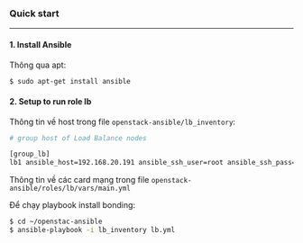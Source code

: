 ### **Quick start**

---

#### **1. Install Ansible**

Thông qua apt:

```sh
$ sudo apt-get install ansible
```

#### **2. Setup to run role lb**


Thông tin về host trong file `openstack-ansible/lb_inventory`:

```sh
# group host of Load Balance nodes

[group_lb]
lb1 ansible_host=192.168.20.191 ansible_ssh_user=root ansible_ssh_pass=Ec0net@!2017
```

Thông tin về các card mạng trong file `openstack-ansible/roles/lb/vars/main.yml`

Để chạy playbook install bonding:

```sh
$ cd ~/openstac-ansible
$ ansible-playbook -i lb_inventory lb.yml
```
